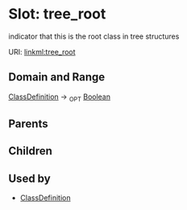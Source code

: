 
# Slot: tree_root


indicator that this is the root class in tree structures

URI: [linkml:tree_root](https://w3id.org/linkml/tree_root)


## Domain and Range

[ClassDefinition](ClassDefinition.md) &#8594;  <sub>OPT</sub> [Boolean](Boolean.md)

## Parents


## Children


## Used by

 * [ClassDefinition](ClassDefinition.md)
